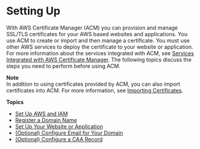 # Setting Up<a name="setup"></a>

With AWS Certificate Manager \(ACM\) you can provision and manage SSL/TLS certificates for your AWS based websites and applications\. You use ACM to create or import and then manage a certificate\. You must use other AWS services to deploy the certificate to your website or application\. For more information about the services integrated with ACM, see [Services Integrated with AWS Certificate Manager](acm-services.md)\. The following topics discuss the steps you need to perform before using ACM\.

**Note**  
In addition to using certificates provided by ACM, you can also import certificates into ACM\. For more information, see [Importing Certificates](import-certificate.md)\.

**Topics**
+ [Set Up AWS and IAM](setup-aws-iam.md)
+ [Register a Domain Name](setup-domain.md)
+ [Set Up Your Website or Application](setup-website.md)
+ [\(Optional\) Configure Email for Your Domain](setup-email.md)
+ [\(Optional\) Configure a CAA Record](setup-caa.md)